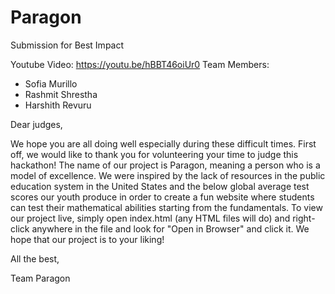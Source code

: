 # Paragon

Submission for Best Impact

Youtube Video: https://youtu.be/hBBT46oiUr0
Team Members:
- Sofia Murillo
- Rashmit Shrestha
- Harshith Revuru

Dear judges,

We hope you are all doing well especially during these difficult times. First off, we would like to thank you for volunteering your time to judge this hackathon! The name of our project is Paragon, meaning a person who is a model of excellence. We were inspired by the lack of resources in the public education system in the United States and the below global average test scores our youth produce in order to create a fun website where students can test their mathematical abilities starting from the fundamentals. To view our project live, simply open index.html (any HTML files will do) and right-click anywhere in the file and look for "Open in Browser" and click it. We hope that our project is to your liking! 

All the best,

Team Paragon
